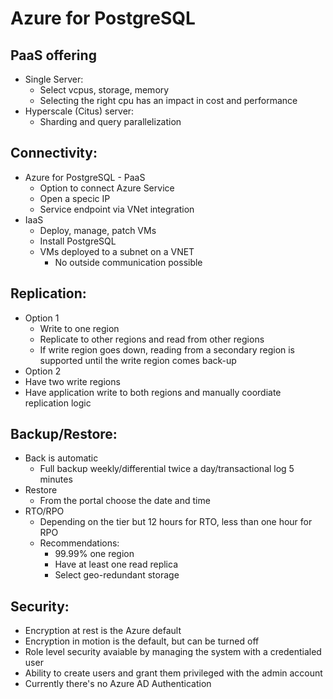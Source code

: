 # Azure for PostgreSQL

## PaaS offering

- Single Server: 
  - Select vcpus, storage, memory
  - Selecting the right cpu has an impact in cost and performance
- Hyperscale (Citus) server: 
  - Sharding and query parallelization 

## Connectivity:
- Azure for PostgreSQL - PaaS
  - Option to connect Azure Service
  - Open a specic IP
  - Service endpoint via VNet integration
- IaaS
  - Deploy, manage, patch VMs
  - Install PostgreSQL
  - VMs deployed to a subnet on a VNET
    - No outside communication possible

## Replication:

- Option 1
  -	Write to one region
  - Replicate to other regions and read from other regions
  -	If write region goes down, reading from a secondary region is supported until the write region comes back-up
-	Option 2
  - Have two write regions
  - Have application write to both regions and manually coordiate replication logic

## Backup/Restore:

- Back is automatic
  - Full backup weekly/differential twice a day/transactional log 5 minutes
- Restore
  - From the portal choose the date and time
- RTO/RPO
  - Depending on the tier but 12 hours for RTO, less than one hour for RPO
  - Recommendations:
    - 99.99% one region
    -	Have at least one read replica
    - Select geo-redundant storage

## Security:

- Encryption at rest is the Azure default
- Encryption in motion is the default, but can be turned off
- Role level security avaiable by managing the system with a credentialed user
- Ability to create users and grant them privileged with the admin account
-	Currently there's no Azure AD Authentication


